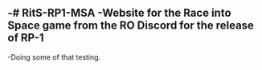 -# RitS-RP1-MSA
-Website for the Race into Space game from the RO Discord for the release of RP-1
-
-Doing some of that testing.
